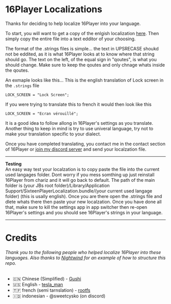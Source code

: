 # 16Player Localizations

Thanks for deciding to help localize 16Player into your language.

To start, you will want to get a copy of the enlgish localization [here](https://github.com/TeslaMan3092/16Player-localizations/blob/main/en.lproj/Localizable.strings). Then simply copy the entire file into a text edditor of your choosing. 

The format of the .strings files is simple... the text in UPSRECASE shoukd not be eddited, as it is what 16Player looks at to know where that string should go. The text on the left, of the equal sign in "qoutes", is what you should change. Make sure to keep the qoutes and only chnage whats inside the qoutes.

An exmaple looks like this...
This is the english translation of Lock screen in the `.strings` file
```
LOCK_SCREEN = "Lock Screen";
```
If you were trying to translate this to french it would then look like this
```
LOCK_SCREEN = "Ecran vérouillé";
```
It is a good idea to follow allong in 16Player's settings as you translate. Another thing to keep in mind is try to use univeral language, try not to make your translation specific to your dialect. 

Once you have completed translating, you contact me in the contact section of 16Player or [join my discord server](https://discord.gg/9MnqevttA4) and send your localzation file.

---
**Testing**
<br>
An easy way test your localzation is to copy paste the file into the current used langages folder. Dont worry if you mess somthing up just reinstall 16Player from chariz and it will go back to default. The path of the main folder is (your JBs root folder)/Library/Application Support/SixteenPlayerLocalization.bundle/(your current used langage folder)  (this is usally english).
Once you are there open the .strings file and dlete whats there then paste your new localzation. Once you have done all that, make sure to kill the settings app in app switcher then re-open 16Player's settings and you should see 16Player's strings in your language.

---

# Credits

###### Thank you to the following people who helped localize 16Player into these languages. Also thanks to [Nightwind](https://github.com/NightwindDev/Jade-Localizations) for an example of how to structure this repo. 
- 🇨🇳 Chinese (Simplified) - [Gushi](https://twitter.com/Put_Story)
- 🇺🇸 English - [tesla_man](https://x.com/tesla_man3092)
- 🇹🇫 french (semi tarnslation) - [rootfs](https://x.com/rootfsdev)
- 🇮🇩 indonesian - @sweetcysko (on discord)

